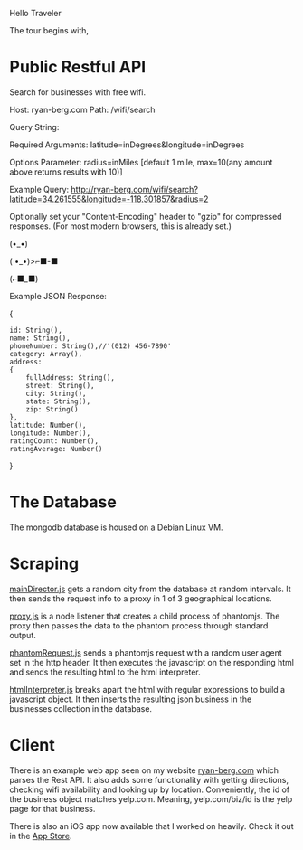 Hello Traveler

The tour begins with,

Public Restful API
================

Search for businesses with free wifi.

Host: ryan-berg.com
Path: /wifi/search

Query String:

Required Arguments: latitude=inDegrees&longitude=inDegrees

Options Parameter: radius=inMiles [default 1 mile, max=10(any amount above returns results with 10)]

Example Query: http://ryan-berg.com/wifi/search?latitude=34.261555&longitude=-118.301857&radius=2

Optionally set your "Content-Encoding" header to "gzip" for compressed responses.
(For most modern browsers, this is already set.)

(•_•)

( •_•)>⌐■-■

(⌐■_■)

Example JSON Response:

{

    id: String(),
    name: String(),
    phoneNumber: String(),//'(012) 456-7890'
    category: Array(),
    address:
    {
        fullAddress: String(),
        street: String(),
        city: String(),
        state: String(),
        zip: String()
    },
    latitude: Number(),
    longitude: Number(),
    ratingCount: Number(),
    ratingAverage: Number()
}

The Database
===============

The mongodb database is housed on a Debian Linux VM.

Scraping
====================

[mainDirector.js](Scraper/mainDirector.js) gets a random city from the database at random intervals.
It then sends the request info to a proxy in 1 of 3 geographical locations.

[proxy.js](Proxy/proxy.js) is a node listener that creates a child process of phantomjs.
The proxy then passes the data to the phantom process through standard output.

[phantomRequest.js](Proxy/phantomRequest.js) sends a phantomjs request with a random user agent set in the http header.
It then executes the javascript on the responding html and sends the resulting html to the html interpreter.

[htmlInterpreter.js](Scraper/htmlInterpreter.js) breaks apart the html with regular expressions to build a javascript object.
It then inserts the resulting json business in the businesses collection in the database.


Client
=======================

There is an example web app seen on my website [ryan-berg.com](http://ryan-berg.com) which parses the Rest API.
It also adds some functionality with getting directions, checking wifi availability and looking up by location.
Conveniently, the id of the business object matches yelp.com. Meaning, yelp.com/biz/id is the yelp page for that business.

There is also an iOS app now available that I worked on heavily. Check it out in the [App Store](https://itunes.apple.com/us/app/this-wifi-sucks/id925050107).
